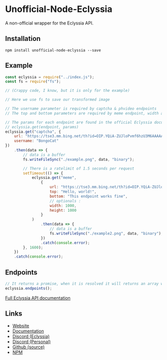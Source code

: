 # Unofficial-Node-Eclyssia

A non-official wrapper for the Eclyssia API.

## Installation

```
npm install unofficial-node-eclyssia --save
```

## Example

```js
const eclyssia = require("../index.js");
const fs = require("fs");

// (Crappy code, I know, but it is only for the example)

// Here we use fs to save our transformed image

// The username parameter is required by captcha & phvideo endpoints
// The top and bottom parameters are required by meme endpoint, width and height are optional

// The params for each endpoint are found in the official Eclyssia documentation
// eclyssia.get(endpoint, params)
eclyssia.get("captcha", {
    url: "https://tse3.mm.bing.net/th?id=OIP.YQiA-ZUJloPvmf6hzU3M6AAAAA&pid=Api",
    username: "BongoCat"
})
    .then(data => {
        // data is a buffer
        fs.writeFileSync("./example.png", data, "binary");

        // There is a ratelimit of 1.5 seconds per request
        setTimeout(() => {
            eclyssia.get("meme",
                {
                    url: "https://tse3.mm.bing.net/th?id=OIP.YQiA-ZUJloPvmf6hzU3M6AAAAA&pid=Api",
                    top: "Hello, world!",
                    bottom: "This endpoint works fine",
                    // optionals :
                    width: 1000,
                    height: 1000
                }
            )
                .then(data => {
                    // data is a buffer
                    fs.writeFileSync("./example2.png", data, "binary");
                })
                .catch(console.error);
        }, 1600);
    })
    .catch(console.error);
```

## Endpoints

```js
// It returns a promise, when it is resolved it will returns an array with all the endpoints
eclyssia.endpoints();
```

[Full Eclyssia API documentation](https://docs.eclyssia.xyz)

## Links

*   [Website](https://eclyssia.xyz)
*   [Documentation](https://docs.eclyssia.xyz)
*   [Discord (Eclyssia)](https://discord.gg/V5X2t9z)
*   [Discord (Personal)](https://discord.gg/ZXtEVJm)
*   [Github (source)](https://github.com/Cat66000/Unofficial-Node-Eclyssia)
*   [NPM](https://www.npmjs.com/package/unofficial-node-eclyssia)
